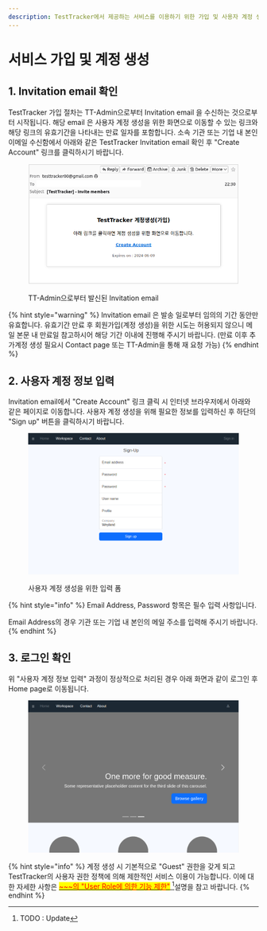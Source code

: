 ```yaml
---
description: TestTracker에서 제공하는 서비스를 이용하기 위한 가입 및 사용자 계정 생성 절차를 설명합니다.
---
```


# 서비스 가입 및 계정 생성

## 1. Invitation email 확인

TestTracker 가입 절차는 TT-Admin으로부터 Invitation email 을 수신하는 것으로부터 시작됩니다. 해당 email 은 사용자 계정 생성을 위한 화면으로 이동할 수 있는 링크와 해당 링크의 유효기간을 나타내는 만료 일자를 포함합니다. 소속 기관 또는 기업 내 본인 이메일 수신함에서 아래와 같은 TestTracker Invitation email 확인 후 "Create Account" 링크를 클릭하시기 바랍니다.

<figure><img src=".gitbook/assets/image (2) (1) (1) (1).png" alt=""><figcaption><p>TT-Admin으로부터 발신된 Invitation email</p></figcaption></figure>

{% hint style="warning" %}
Invitation email 은 발송 일로부터 임의의 기간 동안만 유효합니다. 유효기간 만료 후 회원가입(계정 생성)을 위한 시도는 허용되지 않으니 메일 본문 내 만료일 참고하시어 해당 기간 이내에 진행해 주시기 바랍니다. (만료 이후 추가계정 생성 필요시 Contact page 또는 TT-Admin을 통해 재 요청 가능)
{% endhint %}



## 2. 사용자 계정 정보 입력

Invitation email에서 "Create Account" 링크 클릭 시 인터넷 브라우저에서 아래와 같은 페이지로 이동합니다. 사용자 계정 생성을 위해 필요한 정보를 입력하신 후 하단의 "Sign up" 버튼을 클릭하시기 바랍니다.

<figure><img src=".gitbook/assets/image (1) (1) (1) (1) (1) (1) (1).png" alt=""><figcaption><p>사용자 계정 생성을 위한 입력 폼</p></figcaption></figure>

{% hint style="info" %}
Email Address, Password 항목은 필수 입력 사항입니다.

Email Address의 경우 기관 또는 기업 내 본인의 메일 주소를 입력해 주시기 바랍니다.
{% endhint %}



## 3. 로그인 확인

위 "사용자 계정 정보 입력" 과정이 정상적으로 처리된 경우 아래 화면과 같이 로그인 후 Home page로 이동됩니다.

<figure><img src=".gitbook/assets/image (3) (1).png" alt=""><figcaption></figcaption></figure>

{% hint style="info" %}
계정 생성 시 기본적으로 "Guest" 권한을 갖게 되고 TestTracker의 사용자 권한 정책에 의해 제한적인 서비스 이용이 가능합니다. 이에 대한 자세한 사항은 [<mark style="color:red;">\~\~\~의 "User Role에 의한 기능 제한"</mark> ](#user-content-fn-1)[^1]설명을 참고 바랍니다.
{% endhint %}



[^1]: TODO : Update
